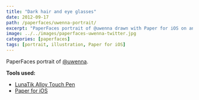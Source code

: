 ```yaml
---
title: "Dark hair and eye glasses"
date: 2012-09-17
path: /paperfaces/uwenna-portrait/
excerpt: "PaperFaces portrait of @uwenna drawn with Paper for iOS on an iPad."
image: ../../images/paperfaces-uwenna-twitter.jpg
categories: [paperfaces]
tags: [portrait, illustration, Paper for iOS]
---
```


PaperFaces portrait of [@uwenna](https://twitter.com/uwenna).

**Tools used:**

- [LunaTik Alloy Touch Pen](https://www.amazon.com/gp/product/B00821TR7G/ref=as_li_ss_tl?ie=UTF8&tag=mademist-20&linkCode=as2&camp=1789&creative=390957&creativeASIN=B00821TR7G)
- [Paper for iOS](https://paper.bywetransfer.com/)
